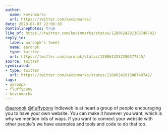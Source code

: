 ```yaml
---
author:
  name: kevinmarks
  url: https://twitter.com/kevinmarks/
date: 2020-07-07 22:06:38
dontinlinephotos: true
like_of: https://twitter.com/kevinmarks/status/1280624291386740742/
reply_to:
  label: aaronpk's tweet
  name: aaronpk
  type: twitter
  url: https://twitter.com/aaronpk/status/1280613252280377345/
source: twitter
syndicated:
- type: twitter
  url: https://twitter.com/kevinmarks/status/1280624291386740742/
tags:
- aaronpk
- fluffypony
- kevinmarks
---
```


[@aaronpk](https://twitter.com/aaronpk/) [@fluffypony](https://twitter.com/fluffypony/) Indieweb is at heart a group of people encouraging you to have your own website. You can make it however you want, which is why we mention lots of ways. If you want to connect your website with other people's we have examples and tools and code to do that too.